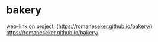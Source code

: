 # bakery 
web-link on project: (https://romaneseker.github.io/bakery/) https://romaneseker.github.io/bakery/
